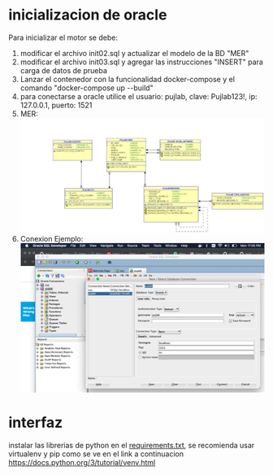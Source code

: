 # inicializacion de oracle

Para inicializar el motor se debe:

1. modificar el archivo init02.sql y actualizar el modelo de la BD "MER"
2. modificar el archivo init03.sql y agregar las instrucciones "INSERT" para carga de datos de prueba
3. Lanzar el contenedor con la funcionalidad docker-compose y el comando "docker-compose up --build"
4. para conectarse a oracle utilice el usuario: pujlab, clave: Pujlab123!, ip: 127.0.0.1, puerto: 1521 
5. MER: ![MER](https://github.com/ppsirg/puj_dbs/blob/master/oracle/MER-V1.jpeg?raw=true)
6. Conexion Ejemplo: ![Conexion de ejemplo](https://github.com/ppsirg/puj_dbs/blob/master/oracle/ejemploconn.png?raw=true)

# interfaz

instalar las librerias de python en el [requirements.txt](requirements.txt), se recomienda usar virtualenv y pip como se ve en el link a continuacion https://docs.python.org/3/tutorial/venv.html